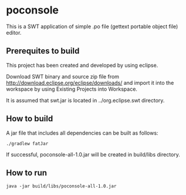 # poconsole

This is a SWT application of simple .po file (gettext portable object file) editor.

## Prerequites to build

This project has been created and developed by using eclipse.

Download SWT binary and source zip file from http://download.eclipse.org/eclipse/downloads/ and import it into the workspace by using Existing Projects into Workspace.

It is assumed that swt.jar is located in ../org.eclipse.swt directory.

## How to build

A jar file that includes all dependencies can be built as follows:

    ./gradlew fatJar

If successful, poconsole-all-1.0.jar will be created in build/libs directory.

## How to run

    java -jar build/libs/poconsole-all-1.0.jar
